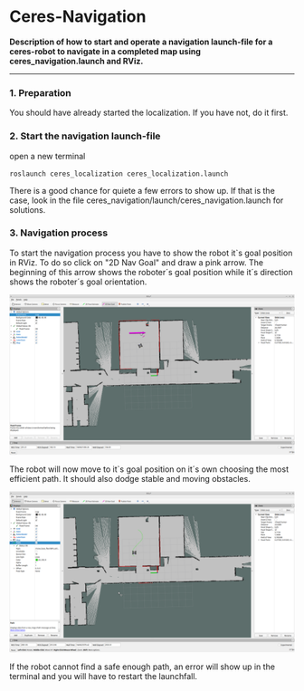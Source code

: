 # Ceres-Navigation

**Description of how to start and operate a navigation launch-file for a ceres-robot to navigate in a completed map using ceres_navigation.launch and RViz.**
***
### 1. Preparation
You should have already started the localization. If you have not, do it first.

### 2. Start the navigation launch-file
open a new terminal
```
roslaunch ceres_localization ceres_localization.launch
```
There is a good chance for quiete a few errors to show up. If that is the case, look in the file ceres_navigation/launch/ceres_navigation.launch for solutions.

### 3. Navigation process

To start the navigation process you have to show the robot it`s goal position in RViz. To do so click on "2D Nav Goal" and draw a pink arrow. The beginning of this arrow shows the roboter´s goal position while it´s direction shows the roboter´s goal orientation.

![ceres_robot](docs/images/screenshot_navigation.png?raw=true "gazebo")

The robot will now move to it`s goal position on it´s own choosing the most efficient path. It should also dodge stable and moving obstacles.

![ceres_robot](docs/images/screenshot_navigation2.png?raw=true "gazebo")

If the robot cannot find a safe enough path, an error will show up in the terminal and you will have to restart the launchfall.
